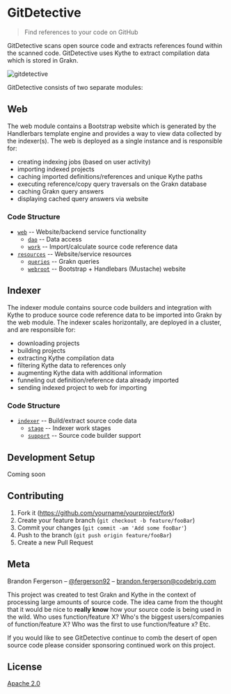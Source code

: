 # GitDetective
> Find references to your code on GitHub

GitDetective scans open source code and extracts references found within the scanned code.
GitDetective uses Kythe to extract compilation data which is stored in Grakn.

![gitdetective](https://i.imgur.com/mQiunuX.png)

GitDetective consists of two separate modules:

## Web

The web module contains a Bootstrap website which is generated by the Handlerbars template engine and provides a way to view data collected by the indexer(s). The web is deployed as a single instance and is responsible for:
- creating indexing jobs (based on user activity)
- importing indexed projects
- caching imported definitions/references and unique Kythe paths
- executing reference/copy  query traversals on the Grakn database
- caching Grakn query answers
- displaying cached query answers via website

### Code Structure

- [`web`](https://github.com/CodeBrig/GitDetective/tree/master/web/src/main/groovy/io/gitdetective/web) -- Website/backend service functionality
  - [`dao`](https://github.com/CodeBrig/GitDetective/tree/master/web/src/main/groovy/io/gitdetective/web/dao) -- Data access
  - [`work`](https://github.com/CodeBrig/GitDetective/tree/master/web/src/main/groovy/io/gitdetective/web/work) -- Import/calculate source code reference data
- [`resources`](https://github.com/CodeBrig/GitDetective/tree/master/web/src/main/resources) -- Website/service resources
  - [`queries`](https://github.com/CodeBrig/GitDetective/tree/master/web/src/main/resources/queries) -- Grakn queries
  - [`webroot`](https://github.com/CodeBrig/GitDetective/tree/master/web/src/main/resources/webroot) -- Bootstrap + Handlebars (Mustache) website

## Indexer

The indexer module contains source code builders and integration with Kythe to produce source code reference data to be imported into Grakn by the web module. The indexer scales horizontally, are deployed in a cluster, and are responsible for:
- downloading projects
- building projects
- extracting Kythe compilation data
- filtering Kythe data to references only
- augmenting Kythe data with additional information
- funneling out definition/reference data already imported
- sending indexed project to web for importing

### Code Structure

- [`indexer`](https://github.com/CodeBrig/GitDetective/tree/master/indexer/src/main/groovy/io/gitdetective/indexer) -- Build/extract source code data
  - [`stage`](https://github.com/CodeBrig/GitDetective/tree/master/indexer/src/main/groovy/io/gitdetective/indexer/stage) -- Indexer work stages
  - [`support`](https://github.com/CodeBrig/GitDetective/tree/master/indexer/src/main/groovy/io/gitdetective/indexer/support) -- Source code builder support

## Development Setup

Coming soon

## Contributing

1. Fork it (<https://github.com/yourname/yourproject/fork>)
2. Create your feature branch (`git checkout -b feature/fooBar`)
3. Commit your changes (`git commit -am 'Add some fooBar'`)
4. Push to the branch (`git push origin feature/fooBar`)
5. Create a new Pull Request

## Meta

Brandon Fergerson – [@fergerson92](https://twitter.com/fergerson92) – brandon.fergerson@codebrig.com

This project was created to test Grakn and Kythe in the context of processing large amounts of source code.
The idea came from the thought that it would be nice to **really know** how your source code is being used in the wild. Who uses function/feature X? Who's the biggest users/companies of function/feature X? Who was the first to use function/feature x? Etc.


If you would like to see GitDetective continue to comb the desert of open source code please consider sponsoring continued work on this project.

## License
[Apache 2.0](https://github.com/CodeBrig/GitDetective/LICENSE)
